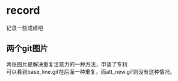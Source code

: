 # record
记录一些成绩吧
## 两个git图片
两张图片是解决重复注意力的一种方法，申请了专利<br/>
可以看到base_line.gif在后面一种重复，而att_new.gif则没有这种情况。
